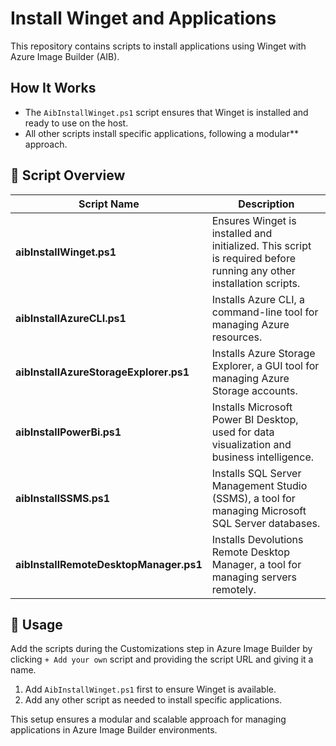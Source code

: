 # Install Winget and Applications

This repository contains scripts to install applications using Winget with Azure Image Builder (AIB).

## How It Works
- The `AibInstallWinget.ps1` script ensures that Winget is installed and ready to use on the host.
- All other scripts install specific applications, following a modular** approach.

## 📜 Script Overview

| Script Name                          | Description |
|--------------------------------------|-------------|
| **aibInstallWinget.ps1**            | Ensures Winget is installed and initialized. This script is required before running any other installation scripts. |
| **aibInstallAzureCLI.ps1**          | Installs Azure CLI, a command-line tool for managing Azure resources. |
| **aibInstallAzureStorageExplorer.ps1** | Installs Azure Storage Explorer, a GUI tool for managing Azure Storage accounts. |
| **aibInstallPowerBi.ps1**           | Installs Microsoft Power BI Desktop, used for data visualization and business intelligence. |
| **aibInstallSSMS.ps1**              | Installs SQL Server Management Studio (SSMS), a tool for managing Microsoft SQL Server databases. |
| **aibInstallRemoteDesktopManager.ps1**              | Installs Devolutions Remote Desktop Manager, a tool for managing servers remotely. |

## 🔧 Usage
Add the scripts during the Customizations step in Azure Image Builder by clicking `+ Add your own` script and providing the script URL and giving it a name.
1. Add `AibInstallWinget.ps1` first to ensure Winget is available.
2. Add any other script as needed to install specific applications.

This setup ensures a modular and scalable approach for managing applications in Azure Image Builder environments.